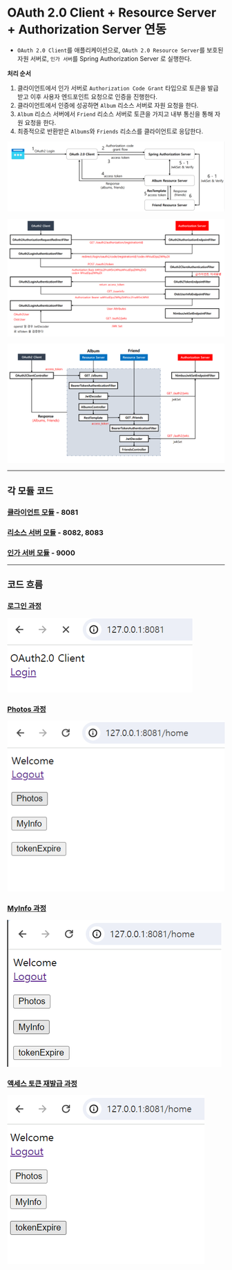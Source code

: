 # OAuth 2.0 Client + Resource Server + Authorization Server 연동

- `OAuth 2.0 Client`를 애플리케이션으로, `OAuth 2.0 Resource Server`를 보호된 자원 서버로, `인가 서버`를 Spring Authorization Server 로 실행한다.

**처리 순서**

1. 클라이언트에서 인가 서버로 `Authorization Code Grant` 타입으로 토큰을 발급 받고 이후 사용자 엔드포인트 요청으로 인증을 진행한다.
2. 클라이언트에서 인증에 성공하면 `Album` 리소스 서버로 자원 요청을 한다.
3. `Album` 리소스 서버에서 `Friend` 리소스 서버로 토큰을 가지고 내부 통신을 통해 자원 요청을 한다.
4. 최종적으로 반환받은 `Albums`와 `Friends` 리소스를 클라이언트로 응답한다.

![img.png](image/img.png)

![img_1.png](image/img_1.png)

![img_2.png](image/img_2.png)

---

## 각 모듈 코드

### [클라이언트 모듈](https://github.com/genesis12345678/TIL/blob/main/Spring/security/oauth/SpringServer/%EC%97%B0%EB%8F%99/Client.md) - 8081
### [리소스 서버 모듈](https://github.com/genesis12345678/TIL/blob/main/Spring/security/oauth/SpringServer/%EC%97%B0%EB%8F%99/Resource.md) - 8082, 8083
### [인가 서버 모듈](https://github.com/genesis12345678/TIL/blob/main/Spring/security/oauth/SpringServer/%EC%97%B0%EB%8F%99/Authorization.md) - 9000

---

## 코드 흐름

### [로그인 과정](https://github.com/genesis12345678/TIL/blob/main/Spring/security/oauth/SpringServer/%EC%97%B0%EB%8F%99/process/Login.md)

![img_19.png](image/img_19.png)

### [Photos 과정](https://github.com/genesis12345678/TIL/blob/main/Spring/security/oauth/SpringServer/%EC%97%B0%EB%8F%99/process/Photos.md)

![img_13.png](image/img_13.png)

### [MyInfo 과정](https://github.com/genesis12345678/TIL/blob/main/Spring/security/oauth/SpringServer/%EC%97%B0%EB%8F%99/process/MyInfo.md)

![img_21.png](image/img_21.png)

### [액세스 토큰 재발급 과정](https://github.com/genesis12345678/TIL/blob/main/Spring/security/oauth/SpringServer/%EC%97%B0%EB%8F%99/process/RefreshToken.md)

![img_22.png](image/img_22.png)